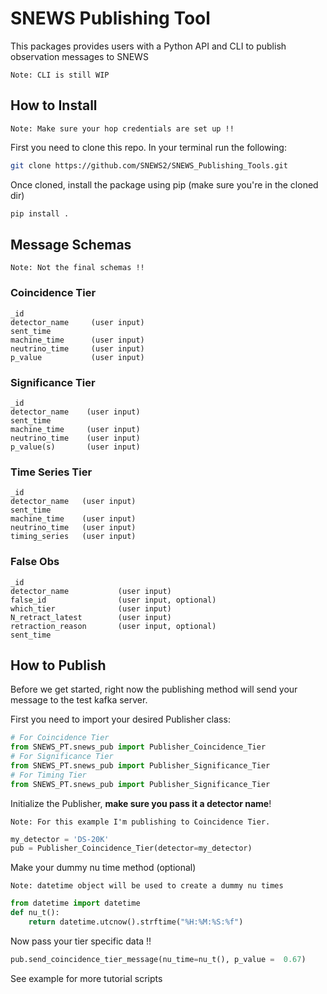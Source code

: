 # SNEWS Publishing Tool
This packages provides users with a Python API and CLI to publish observation messages to SNEWS 


    Note: CLI is still WIP 


## How to Install
    Note: Make sure your hop credentials are set up !!

First you need to clone this repo. In your terminal run the following: 

````bash 
git clone https://github.com/SNEWS2/SNEWS_Publishing_Tools.git
````

Once cloned, install the package using pip (make sure you're in the cloned dir)

````bash
pip install .
````

## Message Schemas

    Note: Not the final schemas !!
### Coincidence Tier
````
_id                 
detector_name     (user input)    
sent_time           
machine_time      (user input)    
neutrino_time     (user input)     
p_value           (user input)    
````
### Significance Tier
````
_id                 
detector_name    (user input)      
sent_time           
machine_time     (user input)        
neutrino_time    (user input)       
p_value(s)       (user input)    
````

### Time Series Tier
````
_id                
detector_name   (user input)      
sent_time           
machine_time    (user input)      
neutrino_time   (user input)     
timing_series   (user input)
````
### False Obs
````
_id
detector_name           (user input)          
false_id                (user input, optional)    
which_tier              (user input)    
N_retract_latest        (user input)    
retraction_reason       (user input, optional)  
sent_time           
````
## How to Publish
Before we get started, right now the publishing method will send your message to the test kafka server.

First you need to import your desired Publisher class:

````Python
# For Coincidence Tier
from SNEWS_PT.snews_pub import Publisher_Coincidence_Tier
# For Significance Tier
from SNEWS_PT.snews_pub import Publisher_Significance_Tier
# For Timing Tier
from SNEWS_PT.snews_pub import Publisher_Significance_Tier

````


Initialize the Publisher, **make sure you pass it a detector name**! 
    
    Note: For this example I'm publishing to Coincidence Tier.
````Python
my_detector = 'DS-20K'
pub = Publisher_Coincidence_Tier(detector=my_detector)
````

Make your dummy nu time method (optional)

    Note: datetime object will be used to create a dummy nu times
```Python
from datetime import datetime
def nu_t():
    return datetime.utcnow().strftime("%H:%M:%S:%f")
```

Now pass your tier specific data !!
```Python
pub.send_coincidence_tier_message(nu_time=nu_t(), p_value =  0.67)
```

See example for more tutorial scripts 